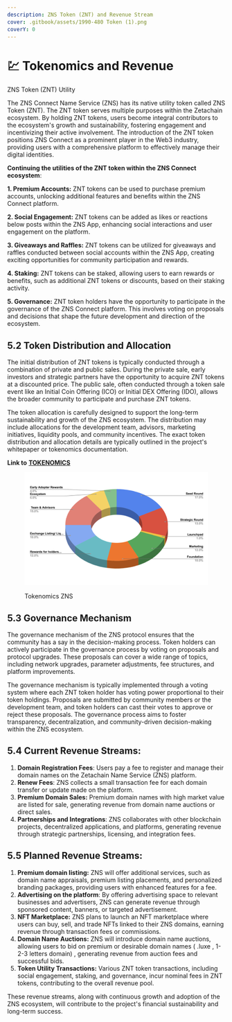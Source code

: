 ```yaml
---
description: ZNS Token (ZNT) and Revenue Stream
cover: .gitbook/assets/1990-480 Token (1).png
coverY: 0
---
```


# 💹 Tokenomics and Revenue

&#x20;ZNS Token (ZNT) Utility

&#x20;The ZNS Connect Name Service (ZNS) has its native utility token called ZNS Token (ZNT). The ZNT token serves multiple purposes within the Zetachain ecosystem. By holding ZNT tokens, users become integral contributors to the ecosystem's growth and sustainability, fostering engagement and incentivizing their active involvement. The introduction of the ZNT token positions ZNS Connect as a prominent player in the Web3 industry, providing users with a comprehensive platform to effectively manage their digital identities.

**Continuing the utilities of the ZNT token within the ZNS Connect ecosystem**:

**1. Premium Accounts:** ZNT tokens can be used to purchase premium accounts, unlocking additional features and benefits within the ZNS Connect platform.

**2. Social Engagement:** ZNT tokens can be added as likes or reactions below posts within the ZNS App, enhancing social interactions and user engagement on the platform.

**3. Giveaways and Raffles:** ZNT tokens can be utilized for giveaways and raffles conducted between social accounts within the ZNS App, creating exciting opportunities for community participation and rewards.

**4. Staking:** ZNT tokens can be staked, allowing users to earn rewards or benefits, such as additional ZNT tokens or discounts, based on their staking activity.

**5. Governance:** ZNT token holders have the opportunity to participate in the governance of the ZNS Connect platform. This involves voting on proposals and decisions that shape the future development and direction of the ecosystem.

## 5.2 Token Distribution and Allocation

The initial distribution of ZNT tokens is typically conducted through a combination of private and public sales. During the private sale, early investors and strategic partners have the opportunity to acquire ZNT tokens at a discounted price. The public sale, often conducted through a token sale event like an Initial Coin Offering (ICO) or Initial DEX Offering (IDO), allows the broader community to participate and purchase ZNT tokens.

The token allocation is carefully designed to support the long-term sustainability and growth of the ZNS ecosystem. The distribution may include allocations for the development team, advisors, marketing initiatives, liquidity pools, and community incentives. The exact token distribution and allocation details are typically outlined in the project's whitepaper or tokenomics documentation.

**Link to** [**TOKENOMICS**](https://docs.google.com/spreadsheets/d/1a606JN2QmRI\_vPcA\_uQfpwmf4izUXx-vNu5zRativmM/edit?usp=sharing)&#x20;

<figure><img src=".gitbook/assets/ZNS Connect - Tokenomics.png" alt=""><figcaption><p>Tokenomics ZNS</p></figcaption></figure>

## 5.3 Governance Mechanism

The governance mechanism of the ZNS protocol ensures that the community has a say in the decision-making process. Token holders can actively participate in the governance process by voting on proposals and protocol upgrades. These proposals can cover a wide range of topics, including network upgrades, parameter adjustments, fee structures, and platform improvements.

The governance mechanism is typically implemented through a voting system where each ZNT token holder has voting power proportional to their token holdings. Proposals are submitted by community members or the development team, and token holders can cast their votes to approve or reject these proposals. The governance process aims to foster transparency, decentralization, and community-driven decision-making within the ZNS ecosystem.

## 5.4 Current Revenue Streams:

1. **Domain Registration Fees**: Users pay a fee to register and manage their domain names on the Zetachain Name Service (ZNS) platform.
2. **Renew Fees**: ZNS collects a small transaction fee for each domain transfer or update made on the platform.
3. **Premium Domain Sales:** Premium domain names with high market value are listed for sale, generating revenue from domain name auctions or direct sales.
4. **Partnerships and Integrations**: ZNS collaborates with other blockchain projects, decentralized applications, and platforms, generating revenue through strategic partnerships, licensing, and integration fees.

## 5.5  Planned Revenue Streams:

1. **Premium domain listing:** ZNS will offer additional services, such as domain name appraisals, premium listing placements, and personalized branding packages, providing users with enhanced features for a fee.
2. **Advertising on the platform**: By offering advertising space to relevant businesses and advertisers, ZNS can generate revenue through sponsored content, banners, or targeted advertisement.
3. **NFT Marketplace:** ZNS plans to launch an NFT marketplace where users can buy, sell, and trade NFTs linked to their ZNS domains, earning revenue through transaction fees or commissions.
4. **Domain Name Auctions:** ZNS will introduce domain name auctions, allowing users to bid on premium or desirable domain names ( .luxe , 1-2-3 letters domain) , generating revenue from auction fees and successful bids.
5. **Token Utility Transactions:** Various ZNT token transactions, including social engagement, staking, and governance, incur nominal fees in ZNT tokens, contributing to the overall revenue pool.

These revenue streams, along with continuous growth and adoption of the ZNS ecosystem, will contribute to the project's financial sustainability and long-term success.
